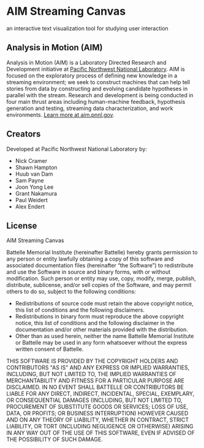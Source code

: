 # AIM Streaming Canvas

an interactive text visualization tool for studying user interaction

## Analysis in Motion (AIM)

Analysis in Motion (AIM) is a Laboratory Directed Research and Development initiative at [Pacific Northwest National Laboratory](http://www.pnnl.gov/). AIM is focused on the exploratory process of defining new knowledge in a streaming environment; we seek to construct machines that can help tell stories from data by constructing and evolving candidate hypotheses in parallel with the stream. Research and development is being conducted in four main thrust areas including human-machine feedback, hypothesis generation and testing, streaming data characterization, and work environments. [Learn more at aim.pnnl.gov](http://aim.pnnl.gov/).

## Creators

Developed at Pacific Northwest National Laboratory by:

- Nick Cramer
- Shawn Hampton
- Huub van Dam
- Sam Payne
- Joon Yong Lee
- Grant Nakamura
- Paul Weidert
- Alex Endert

## License

AIM Streaming Canvas

Battelle Memorial Institute (hereinafter Battelle) hereby grants permission to any person or entity lawfully obtaining a copy of this software and associated documentation files (hereinafter “the Software”) to redistribute and use the Software in source and binary forms, with or without modification.  Such person or entity may use, copy, modify, merge, publish, distribute, sublicense, and/or sell copies of the Software, and may permit others to do so, subject to the following conditions:

* Redistributions of source code must retain the above copyright notice, this list of conditions and the following disclaimers. 
* Redistributions in binary form must reproduce the above copyright notice, this list of conditions and the following disclaimer in the documentation and/or other materials provided with the distribution. 
* Other than as used herein, neither the name Battelle Memorial Institute or Battelle may be used in any form whatsoever without the express written consent of Battelle.  

THIS SOFTWARE IS PROVIDED BY THE COPYRIGHT HOLDERS AND CONTRIBUTORS "AS IS" AND ANY EXPRESS OR IMPLIED WARRANTIES, INCLUDING, BUT NOT LIMITED TO, THE IMPLIED WARRANTIES OF MERCHANTABILITY AND FITNESS FOR A PARTICULAR PURPOSE ARE DISCLAIMED. IN NO EVENT SHALL BATTELLE OR CONTRIBUTORS BE LIABLE FOR ANY DIRECT, INDIRECT, INCIDENTAL, SPECIAL, EXEMPLARY, OR CONSEQUENTIAL DAMAGES (INCLUDING, BUT NOT LIMITED TO, PROCUREMENT OF SUBSTITUTE GOODS OR SERVICES; LOSS OF USE, DATA, OR PROFITS; OR BUSINESS INTERRUPTION) HOWEVER CAUSED AND ON ANY THEORY OF LIABILITY, WHETHER IN CONTRACT, STRICT LIABILITY, OR TORT (INCLUDING NEGLIGENCE OR OTHERWISE) ARISING IN ANY WAY OUT OF THE USE OF THIS SOFTWARE, EVEN IF ADVISED OF THE POSSIBILITY OF SUCH DAMAGE.



